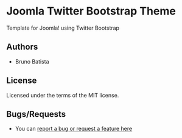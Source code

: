 Joomla Twitter Bootstrap Theme
==============================

Template for Joomla! using Twitter Bootstrap

## Authors

* Bruno Batista

## License

Licensed under the terms of the MIT license.

## Bugs/Requests

* You can [report a bug or request a feature here](http://github.com/joomlapro/bootstrap/issues)